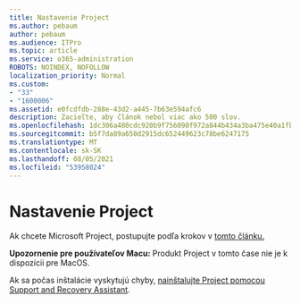 ```yaml
---
title: Nastavenie Project
ms.author: pebaum
author: pebaum
ms.audience: ITPro
ms.topic: article
ms.service: o365-administration
ROBOTS: NOINDEX, NOFOLLOW
localization_priority: Normal
ms.custom:
- "33"
- "1600006"
ms.assetid: e0fcdfdb-288e-43d2-a445-7b63e594afc6
description: Zacieľte, aby článok nebol viac ako 500 slov.
ms.openlocfilehash: 1dc306a480cdc920b9f756090f972a844b434a3ba475e40a1fbb08c89f625c51
ms.sourcegitcommit: b5f7da89a650d2915dc652449623c78be6247175
ms.translationtype: MT
ms.contentlocale: sk-SK
ms.lasthandoff: 08/05/2021
ms.locfileid: "53958024"
---
```

# <a name="setting-up-project"></a>Nastavenie Project

 Ak chcete Microsoft Project, postupujte podľa krokov v [tomto článku.](https://support.office.com/article/7059249b-d9fe-4d61-ab96-5c5bf435f281.aspx)

**Upozornenie pre používateľov Macu:** Produkt Project v tomto čase nie je k dispozícii pre MacOS. 
  
Ak sa počas inštalácie vyskytujú chyby, [nainštalujte Project pomocou Support and Recovery Assistant](https://aka.ms/SaRA-ProjectSetupScenario).
